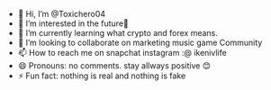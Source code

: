 - 👋 Hi, I’m @Toxichero04
- 👀 I’m interested in  the future🔮
- 🌱 I’m currently learning what crypto and forex means. 
- 💞️ I’m looking to collaborate on  marketing music game Community
- 📫 How to reach me  on snapchat instagram :@ ikenivlife
- 😄 Pronouns:  no comments. stay allways positive 😊
- ⚡ Fun fact:  nothing is real and nothing is fake 

<!---
Toxichero04/Toxichero04 is a ✨ special ✨ repository because its `README.md` (this file) appears on your GitHub profile.
You can click the Preview link to take a look at your changes.
--->
